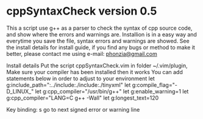 cppSyntaxCheck
version 0.5
==============
This a script use g++ as a parser to check the syntax of cpp source code, and show where the errors and warnings are. Installion is in a easy way and everytime you save the file, syntax errors and warnings are showed.
See the install details for install guide, if you find any bugs or method to make it better, please contact me using e-mail: phonzia@gmail.com

Install details
Put the script cppSyntaxCheck.vim in folder ~/.vim/plugin, Make sure your compiler has been installed then it works
You can add statements below in order to adjust to your environment
let g:include_path=":../include:./include:./tinyxml"
let g:compile_flag="-D_LINUX_"
let g:cpp_compiler="/usr/bin/g++"
let g:enable_warning=1
let g:cpp_compiler="LANG=C g++ -Wall"
let g:longest_text=120

Key binding:
<Leader>s      go to next signed error or warning line
